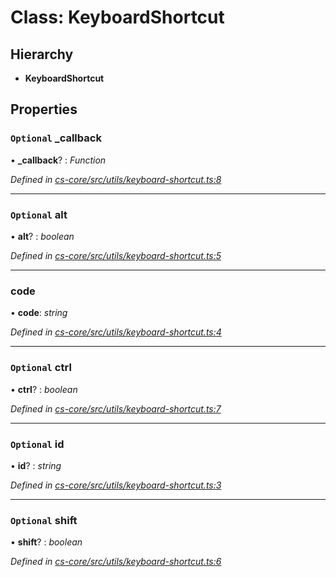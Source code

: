 # Class: KeyboardShortcut

## Hierarchy

* **KeyboardShortcut**

## Properties

### `Optional` _callback

• **_callback**? : *Function*

*Defined in [cs-core/src/utils/keyboard-shortcut.ts:8](https://github.com/RichardHovenkamp/csnext/blob/872f0bfe/packages/cs-core/src/utils/keyboard-shortcut.ts#L8)*

___

### `Optional` alt

• **alt**? : *boolean*

*Defined in [cs-core/src/utils/keyboard-shortcut.ts:5](https://github.com/RichardHovenkamp/csnext/blob/872f0bfe/packages/cs-core/src/utils/keyboard-shortcut.ts#L5)*

___

###  code

• **code**: *string*

*Defined in [cs-core/src/utils/keyboard-shortcut.ts:4](https://github.com/RichardHovenkamp/csnext/blob/872f0bfe/packages/cs-core/src/utils/keyboard-shortcut.ts#L4)*

___

### `Optional` ctrl

• **ctrl**? : *boolean*

*Defined in [cs-core/src/utils/keyboard-shortcut.ts:7](https://github.com/RichardHovenkamp/csnext/blob/872f0bfe/packages/cs-core/src/utils/keyboard-shortcut.ts#L7)*

___

### `Optional` id

• **id**? : *string*

*Defined in [cs-core/src/utils/keyboard-shortcut.ts:3](https://github.com/RichardHovenkamp/csnext/blob/872f0bfe/packages/cs-core/src/utils/keyboard-shortcut.ts#L3)*

___

### `Optional` shift

• **shift**? : *boolean*

*Defined in [cs-core/src/utils/keyboard-shortcut.ts:6](https://github.com/RichardHovenkamp/csnext/blob/872f0bfe/packages/cs-core/src/utils/keyboard-shortcut.ts#L6)*
